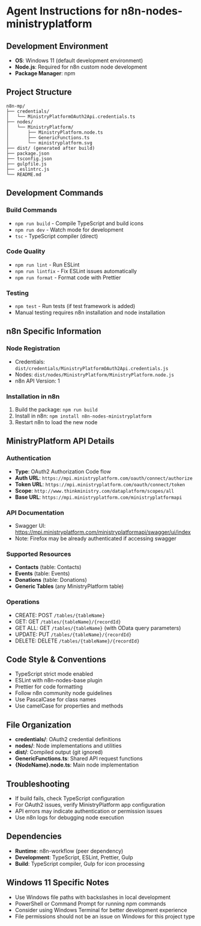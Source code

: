 # Agent Instructions for n8n-nodes-ministryplatform

## Development Environment
- **OS**: Windows 11 (default development environment)
- **Node.js**: Required for n8n custom node development
- **Package Manager**: npm

## Project Structure
```
n8n-mp/
├── credentials/
│   └── MinistryPlatformOAuth2Api.credentials.ts
├── nodes/
│   └── MinistryPlatform/
│       ├── MinistryPlatform.node.ts
│       ├── GenericFunctions.ts
│       └── ministryplatform.svg
├── dist/ (generated after build)
├── package.json
├── tsconfig.json
├── gulpfile.js
├── .eslintrc.js
└── README.md
```

## Development Commands

### Build Commands
- `npm run build` - Compile TypeScript and build icons
- `npm run dev` - Watch mode for development
- `tsc` - TypeScript compiler (direct)

### Code Quality
- `npm run lint` - Run ESLint
- `npm run lintfix` - Fix ESLint issues automatically  
- `npm run format` - Format code with Prettier

### Testing
- `npm test` - Run tests (if test framework is added)
- Manual testing requires n8n installation and node installation

## n8n Specific Information

### Node Registration
- Credentials: `dist/credentials/MinistryPlatformOAuth2Api.credentials.js`
- Nodes: `dist/nodes/MinistryPlatform/MinistryPlatform.node.js`
- n8n API Version: 1

### Installation in n8n
1. Build the package: `npm run build`
2. Install in n8n: `npm install n8n-nodes-ministryplatform`
3. Restart n8n to load the new node

## MinistryPlatform API Details

### Authentication
- **Type**: OAuth2 Authorization Code flow
- **Auth URL**: `https://mpi.ministryplatform.com/oauth/connect/authorize`
- **Token URL**: `https://mpi.ministryplatform.com/oauth/connect/token`
- **Scope**: `http://www.thinkministry.com/dataplatform/scopes/all`
- **Base URL**: `https://mpi.ministryplatform.com/ministryplatformapi`

### API Documentation
- Swagger UI: https://mpi.ministryplatform.com/ministryplatformapi/swagger/ui/index
- Note: Firefox may be already authenticated if accessing swagger

### Supported Resources
- **Contacts** (table: Contacts)
- **Events** (table: Events)  
- **Donations** (table: Donations)
- **Generic Tables** (any MinistryPlatform table)

### Operations
- CREATE: POST `/tables/{tableName}`
- GET: GET `/tables/{tableName}/{recordId}`
- GET ALL: GET `/tables/{tableName}` (with OData query parameters)
- UPDATE: PUT `/tables/{tableName}/{recordId}`
- DELETE: DELETE `/tables/{tableName}/{recordId}`

## Code Style & Conventions
- TypeScript strict mode enabled
- ESLint with n8n-nodes-base plugin
- Prettier for code formatting
- Follow n8n community node guidelines
- Use PascalCase for class names
- Use camelCase for properties and methods

## File Organization
- **credentials/**: OAuth2 credential definitions
- **nodes/**: Node implementations and utilities
- **dist/**: Compiled output (git ignored)
- **GenericFunctions.ts**: Shared API request functions
- **{NodeName}.node.ts**: Main node implementation

## Troubleshooting
- If build fails, check TypeScript configuration
- For OAuth2 issues, verify MinistryPlatform app configuration
- API errors may indicate authentication or permission issues
- Use n8n logs for debugging node execution

## Dependencies
- **Runtime**: n8n-workflow (peer dependency)
- **Development**: TypeScript, ESLint, Prettier, Gulp
- **Build**: TypeScript compiler, Gulp for icon processing

## Windows 11 Specific Notes
- Use Windows file paths with backslashes in local development
- PowerShell or Command Prompt for running npm commands
- Consider using Windows Terminal for better development experience
- File permissions should not be an issue on Windows for this project type
